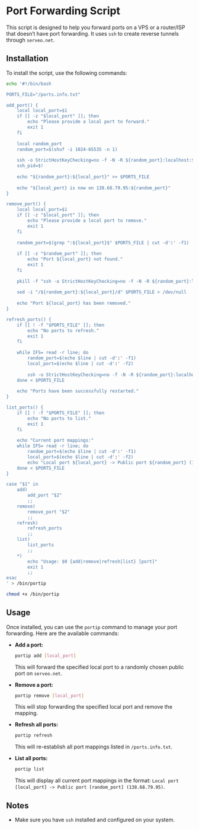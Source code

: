 # Port Forwarding Script

This script is designed to help you forward ports on a VPS or a router/ISP that doesn’t have port forwarding. It uses `ssh` to create reverse tunnels through `serveo.net`.

## Installation

To install the script, use the following commands:

```bash
echo '#!/bin/bash

PORTS_FILE="/ports.info.txt"

add_port() {
    local local_port=$1
    if [[ -z "$local_port" ]]; then
        echo "Please provide a local port to forward."
        exit 1
    fi
    
    local random_port
    random_port=$(shuf -i 1024-65535 -n 1)
    
    ssh -o StrictHostKeyChecking=no -f -N -R ${random_port}:localhost:${local_port} serveo.net > /dev/null &
    ssh_pid=$!
    
    echo "${random_port}:${local_port}" >> $PORTS_FILE
    
    echo "${local_port} is now on 138.68.79.95:${random_port}"
}

remove_port() {
    local local_port=$1
    if [[ -z "$local_port" ]]; then
        echo "Please provide a local port to remove."
        exit 1
    fi
    
    random_port=$(grep ":${local_port}$" $PORTS_FILE | cut -d':' -f1)
    
    if [[ -z "$random_port" ]]; then
        echo "Port ${local_port} not found."
        exit 1
    fi
    
    pkill -f "ssh -o StrictHostKeyChecking=no -f -N -R ${random_port}:localhost:${local_port} serveo.net" > /dev/null
    
    sed -i "/${random_port}:${local_port}/d" $PORTS_FILE > /dev/null
    
    echo "Port ${local_port} has been removed."
}

refresh_ports() {
    if [[ ! -f "$PORTS_FILE" ]]; then
        echo "No ports to refresh."
        exit 1
    fi
    
    while IFS= read -r line; do
        random_port=$(echo $line | cut -d':' -f1)
        local_port=$(echo $line | cut -d':' -f2)
        
        ssh -o StrictHostKeyChecking=no -f -N -R ${random_port}:localhost:${local_port} serveo.net > /dev/null &
    done < $PORTS_FILE
    
    echo "Ports have been successfully restarted."
}

list_ports() {
    if [[ ! -f "$PORTS_FILE" ]]; then
        echo "No ports to list."
        exit 1
    fi
    
    echo "Current port mappings:"
    while IFS= read -r line; do
        random_port=$(echo $line | cut -d':' -f1)
        local_port=$(echo $line | cut -d':' -f2)
        echo "Local port ${local_port} -> Public port ${random_port} (138.68.79.95)"
    done < $PORTS_FILE
}

case "$1" in
    add)
        add_port "$2"
        ;;
    remove)
        remove_port "$2"
        ;;
    refresh)
        refresh_ports
        ;;
    list)
        list_ports
        ;;
    *)
        echo "Usage: $0 {add|remove|refresh|list} [port]"
        exit 1
        ;;
esac
' > /bin/portip

chmod +x /bin/portip
```

## Usage

Once installed, you can use the `portip` command to manage your port forwarding. Here are the available commands:

- **Add a port:**

    ```bash
    portip add [local_port]
    ```

    This will forward the specified local port to a randomly chosen public port on `serveo.net`.

- **Remove a port:**

    ```bash
    portip remove [local_port]
    ```

    This will stop forwarding the specified local port and remove the mapping.

- **Refresh all ports:**

    ```bash
    portip refresh
    ```

    This will re-establish all port mappings listed in `/ports.info.txt`.

- **List all ports:**

    ```bash
    portip list
    ```

    This will display all current port mappings in the format: `Local port [local_port] -> Public port [random_port] (138.68.79.95)`.

## Notes

- Make sure you have `ssh` installed and configured on your system.
